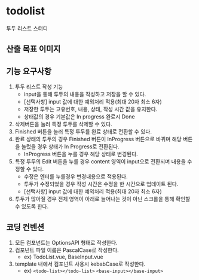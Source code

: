# todolist

투두 리스트 스터디

## 산출 목표 이미지

## 기능 요구사항

1. 투두 리스트 작성 기능
   - input을 통해 투두의 내용을 작성하고 저장을 할 수 있다.
   - [선택사항] input 값에 대한 예외처리 적용(최대 20자 최소 6자)
   - 저장한 투두는 고유번호, 내용, 상태, 작성 시간 값을 유지한다.
   - 상태값의 경우 기본값은 In progress 완료시 Done
2. 삭제버튼을 눌러 특정 투두를 삭제할 수 있다.
3. Finished 버튼을 눌러 특정 투두를 완료 상태로 전환할 수 있다.
4. 완료 상태의 투두의 경우 Finished 버튼이 InProgress 버튼으로 바뀌며 해당 버튼을 눌렀을 경우 상태가 In Progress로 전환된다.
   - InProgress 버튼을 누를 경우 해당 상태로 변경된다.
5. 특정 투두의 Edit 버튼을 누를 경우 content 영역이 input으로 전환되며 내용을 수정할 수 있다.
   - 수정은 엔터를 누를경우 변경내용으로 적용된다.
   - 투두가 수정되었을 경우 작성 시간은 수정을 한 시간으로
     업데이트 된다.
   - [선택사항] input 값에 대한 예외처리 적용(최대 20자 최소 6자)
6. 투두가 많아질 경우 전체 영역이 아래로 늘어나는 것이 아닌 스크롤을 통해 확인할 수 있도록 한다.

## 코딩 컨벤션

1. 모든 컴포넌트는 OptionsAPI 형태로 작성한다.
2. 컴포넌트 파일 이름은 PascalCase로 작성한다.
   - ex) TodoList.vue, BaseInput.vue
3. template 내에서 컴포넌트 사용시 kebabCase로 작성한다.
   - ex) `<todo-list></todo-list>` `<base-input></base-input>`
